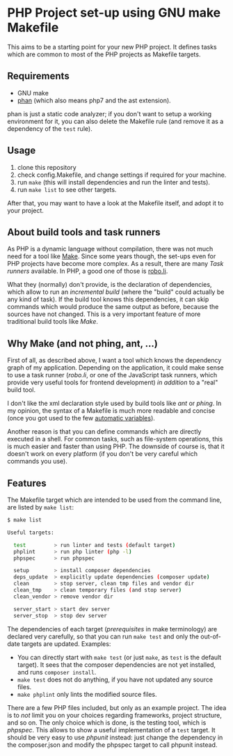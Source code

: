 PHP Project set-up using GNU make Makefile
=========================================

This aims to be a starting point for your
new PHP project. It defines tasks which
are common to most of the PHP projects
as Makefile targets.

Requirements
----

* GNU make
* [phan](https://github.com/etsy/phan) (which also means php7 and the ast extension).

phan is just a static code analyzer; if you don't want to setup a working environment
for it, you can also delete the Makefile rule (and remove it as a dependency of the `test` rule).

Usage
--------

1. clone this repository
2. check config.Makefile, and change settings if required for your machine.
3. run `make` (this will install dependencies and run the linter and tests).
4. run `make list` to see other targets.

After that, you may want to have a look at the Makefile itself,
and adopt it to your project.

About build tools and task runners
----------------------------------

As PHP is a dynamic language without
compilation, there was not much need
for a tool like [Make](https://www.gnu.org/software/make/).
Since some years though, the set-ups
even for PHP projects have become more
complex. As a result, there are many
*Task runners* available. In PHP, a
good one of those is [robo.li](http://robo.li/).

What they (normally) don't provide, is the
declaration of dependencies, which allow
to run an *incremental build* (where the "build"
could actually be any kind of task).
If the build tool knows this dependencies, it
can skip commands which would produce the
same output as before, because the sources
have not changed. This is a very important
feature of more traditional build tools like
*Make*.

Why Make (and not phing, ant, ...)
----------------------------------

First of all, as described above, I want a tool which
knows the dependency graph of my application. Depending
on the application, it could make sense to use a
task runner (*robo.li*, or one of the JavaScript task
runners, which provide very useful tools for frontend
development) *in addition* to a "real" build tool.

I don't like the xml declaration style used by
build tools like *ant* or *phing*. In my opinion,
the syntax of a Makefile is much more readable and
concise (once you got used to the few
[automatic variables](https://www.gnu.org/software/make/manual/html_node/Automatic-Variables.html)).

Another reason is that you can define commands which are
directly executed in a shell. For common tasks, such as
file-system operations, this is much easier and faster
than using PHP. The downside of course is, that it
doesn't work on every platform (if you don't be very
careful which commands you use).

Features
----------

The Makefile target which are intended to be used from the
command line, are listed by `make list`:

```sh
$ make list

Useful targets:

  test         > run linter and tests (default target)
  phplint      > run php linter (php -l)
  phpspec      > run phpspec

  setup        > install composer dependencies
  deps_update  > explicitly update dependencies (composer update)
  clean        > stop server, clean tmp files and vendor dir
  clean_tmp    > clean temporary files (and stop server)
  clean_vendor > remove vendor dir

  server_start > start dev server
  server_stop  > stop dev server
```

The dependencies of each target (*prerequisites* in make terminology)
are declared very carefully, so that you can run `make test` and
only the out-of-date targets are updated. Examples:

* You can directly start with `make test` (or just `make`, as `test`
  is the default target). It sees that the composer dependencies
  are not yet installed, and runs `composer install`.
* `make test` does not do anything, if you have not updated any
  source files.
* `make phplint` only lints the modified source files.

There are a few PHP
files included, but only as an example project. The idea
is to *not* limit you on your choices regarding frameworks,
project structure, and so on. The only choice which is done,
is the testing tool, which is *phpspec*. This allows
to show a useful implementation of a `test` target.
It should be very easy to use *phpunit* instead: just
change the dependency in the composer.json and modify
the phpspec target to call phpunit instead.

